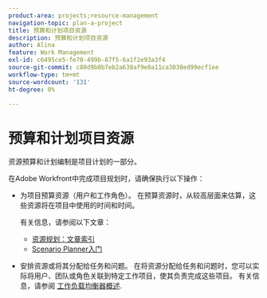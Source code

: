 ```yaml
---
product-area: projects;resource-management
navigation-topic: plan-a-project
title: 预算和计划项目资源
description: 预算和计划项目资源
author: Alina
feature: Work Management
exl-id: c6495ce5-fe70-499b-87f5-6a1f2e93a3f4
source-git-commit: c80d9b0b7eb2a638af9e0a11ca3038ed99ecf1ee
workflow-type: tm+mt
source-wordcount: '131'
ht-degree: 0%

---
```


# 预算和计划项目资源

<!--
<p data-mc-conditions="QuicksilverOrClassic.Draft mode">(NOTE: this article is only valuable for searching. All the information resides in other articles.)</p>
-->

资源预算和计划编制是项目计划的一部分。

在Adobe Workfront中完成项目规划时，请确保执行以下操作：

* 为项目预算资源（用户和工作角色）。 在预算资源时，从较高层面来估算，这些资源将在项目中使用的时间和时间。

  有关信息，请参阅以下文章：

   * [资源规划：文章索引](../../../resource-mgmt/resource-planning/resource-planning-overview.md)
   * [Scenario Planner入门](../../../scenario-planner/get-started-with-scenario-planning.md)

* 安排资源或将其分配给任务和问题。 在将资源分配给任务和问题时，您可以实际将用户、团队或角色关联到特定工作项目，使其负责完成这些项目。 有关信息，请参阅 [工作负载均衡器概述](../../../resource-mgmt/workload-balancer/overview-workload-balancer.md).
